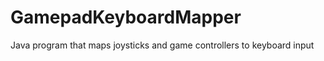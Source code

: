 GamepadKeyboardMapper
=====================

Java program that maps joysticks and game controllers to keyboard input
